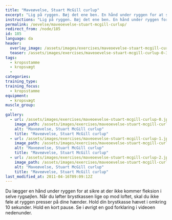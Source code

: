 ```yaml
---
title: "Maveøvelse, Stuart McGill curlup"
excerpt: "Lig på ryggen. Bøj det ene ben. En hånd under ryggen for at sikre, at der er en naturlig kurve i ryggen. Kig opad. Løft brystkassen lige op mod loftet."
instructions: "Lig på ryggen. Bøj det ene ben. En hånd under ryggen for at sikre, at der er en naturlig kurve i ryggen. Kig opad. Løft brystkassen lige op mod loftet."
permalink: /oevelse/maveoevelse-stuart-mcgill-curlup/
redirect_from: /node/185
id: 185
language: da
header:
  overlay_image: /assets/images/exercises/maveoevelse-stuart-mcgill-curlup-0.jpg
  teaser: /assets/images/exercises/maveoevelse-stuart-mcgill-curlup-0-320.jpg
tags:
  - kropsstamme
  - kropsvægt
  - 
categories:
training_type: 
training_focus: 
  - kropsstamme
equipment:
  - kropsvægt
muscle_group:
  - 
gallery:
  - url: /assets/images/exercises/maveoevelse-stuart-mcgill-curlup-0.jpg
    image_path: /assets/images/exercises/maveoevelse-stuart-mcgill-curlup-0-320.jpg
    alt: "Maveøvelse, Stuart McGill curlup"
    title: "Maveøvelse, Stuart McGill curlup"
  - url: /assets/images/exercises/maveoevelse-stuart-mcgill-curlup-1.jpg
    image_path: /assets/images/exercises/maveoevelse-stuart-mcgill-curlup-1-320.jpg
    alt: "Maveøvelse, Stuart McGill curlup"
    title: "Maveøvelse, Stuart McGill curlup"
  - url: /assets/images/exercises/maveoevelse-stuart-mcgill-curlup-2.jpg
    image_path: /assets/images/exercises/maveoevelse-stuart-mcgill-curlup-2-320.jpg
    alt: "Maveøvelse, Stuart McGill curlup"
    title: "Maveøvelse, Stuart McGill curlup"
last_modified_at: 2011-04-16T09:09:12Z
---
```


Du lægger en hånd under ryggen for at sikre at der ikke kommer fleksion i selve rygsøjlen. Når du løfter brystkassen lige op mod loftet, skal du ikke føle at ryggen presser på dine hænder. Hold din brystkasse hævet i omkring 10 sekunder. Hold en kort pause. Se i øvrigt en god forklaring i videoen nedenunder.
